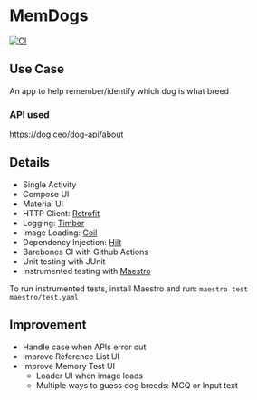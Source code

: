 # MemDogs
[![CI](https://github.com/jonathanliem94/MemDogs/actions/workflows/ci_cd.yml/badge.svg)](https://github.com/jonathanliem94/MemDogs/actions/workflows/ci_cd.yml)

## Use Case
An app to help remember/identify which dog is what breed

### API used
https://dog.ceo/dog-api/about

## Details
- Single Activity
- Compose UI
- Material UI
- HTTP Client: [Retrofit](https://github.com/square/retrofit)
- Logging: [Timber](https://github.com/JakeWharton/timber)
- Image Loading: [Coil](https://github.com/coil-kt/coil)
- Dependency Injection: [Hilt](https://dagger.dev/hilt/)
- Barebones CI with Github Actions
- Unit testing with JUnit
- Instrumented testing with [Maestro](https://www.maestro.dev/)

To run instrumented tests, install Maestro and run:
`maestro test maestro/test.yaml`

## Improvement
- Handle case when APIs error out
- Improve Reference List UI
- Improve Memory Test UI
  - Loader UI when image loads
  - Multiple ways to guess dog breeds: MCQ or Input text
